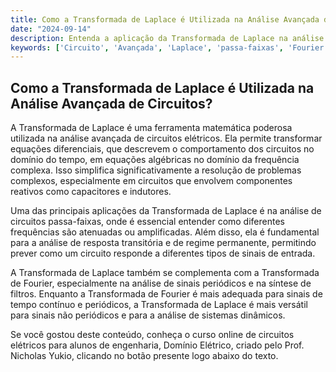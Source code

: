 ```yaml
---
title: Como a Transformada de Laplace é Utilizada na Análise Avançada de Circuitos?
date: "2024-09-14"
description: Entenda a aplicação da Transformada de Laplace na análise avançada de circuitos elétricos.
keywords: ['Circuito', 'Avançada', 'Laplace', 'passa-faixas', 'Fourier', 'Análise', 'Aplicação']
---
```


## Como a Transformada de Laplace é Utilizada na Análise Avançada de Circuitos?

A Transformada de Laplace é uma ferramenta matemática poderosa utilizada na análise avançada de circuitos elétricos. Ela permite transformar equações diferenciais, que descrevem o comportamento dos circuitos no domínio do tempo, em equações algébricas no domínio da frequência complexa. Isso simplifica significativamente a resolução de problemas complexos, especialmente em circuitos que envolvem componentes reativos como capacitores e indutores.

Uma das principais aplicações da Transformada de Laplace é na análise de circuitos passa-faixas, onde é essencial entender como diferentes frequências são atenuadas ou amplificadas. Além disso, ela é fundamental para a análise de resposta transitória e de regime permanente, permitindo prever como um circuito responde a diferentes tipos de sinais de entrada.

A Transformada de Laplace também se complementa com a Transformada de Fourier, especialmente na análise de sinais periódicos e na síntese de filtros. Enquanto a Transformada de Fourier é mais adequada para sinais de tempo contínuo e periódicos, a Transformada de Laplace é mais versátil para sinais não periódicos e para a análise de sistemas dinâmicos.

Se você gostou deste conteúdo, conheça o curso online de circuitos elétricos para alunos de engenharia, Domínio Elétrico, criado pelo Prof. Nicholas Yukio, clicando no botão presente logo abaixo do texto.